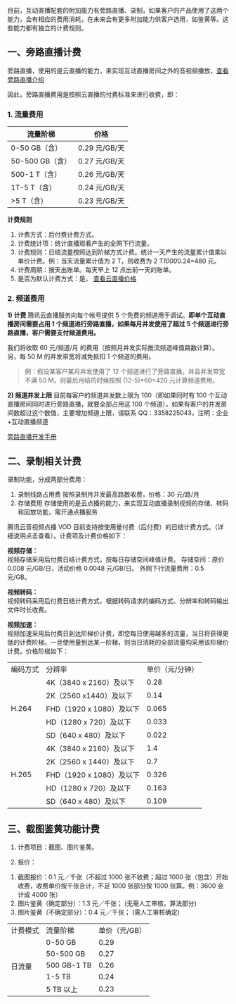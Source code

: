  目前，互动直播配套的附加能力有旁路直播、录制，如果客户的产品使用了这两个能力，会有相应的费用消耗，在未来会有更多附加能力供客户选用，如鉴黄等。这些能力都有独立的计费规则。

## 一、旁路直播计费

旁路直播，使用的是云直播的能力，来实现互动直播房间之外的音视频播放，[查看旁路直播介绍](/document/product/268/7612)

因此，旁路直播费用是按照云直播的付费标准来进行收费，即：

### 1. 流量费用

|流量阶梯|	价格|
|-|-|
|0-50 GB（含）|	0.29 元/GB/天|
|50-500 GB（含）|	0.27 元/GB/天|
|500-1 T（含）|	0.26 元/GB/天|
|1T-5 T（含）|	0.24 元/GB/天|
|>5 T（含）|	0.23 元/GB/天|

**计费规则**
1. 计费方式：后付费计费方式。
2. 计费统计项：统计直播观看产生的全网下行流量。
3. 计费规则：日结流量按照达到阶梯方式计费。统计一天产生的流量累计值乘以单价计费。例：当天流量累计值为 2 T，则收费为 2 T*1000*0.24=480 元。
4. 计费周期：按天出账单。每天早上 12 点出前一天的账单。
5. 是否为默认计费方式：是。
   [查看云直播价格](/document/product/267/2818#.E5.90.8E.E4.BB.98.E8.B4.B9.E6.8C.89.E9.9C.80.E4.BB.98.E8.B4.B9)

### 2. 频道费用

**1) 计费**
腾讯云直播服务向每个帐号提供 5 个免费的频道用于调试。**即单个互动直播房间需要占用 1 个频道进行旁路直播，如果每月并发使用了超过 5 个频道进行旁路直播，客户需要支付频道费用。**

我们将收取 60 元/频道/月 的费用（按照月并发实际推流频道峰值路数计算）。另，每 50 M 的并发带宽将减免抵扣 1 个频道的费用。

>例：假设某客户某月并发使用了 12 个频道进行了旁路直播，并且并发带宽不满 50 M，则最后月结的时候按照 (12-5)*60=420 元计算频道费用。

**2) 频道并发上限**
目前每客户的频道并发数上限为 100（即如果同时有 100 个互动直播房间同时进行旁路直播，就要全部占用这 100 个频道），如果有客户的并发房间数超过这个数值，主要增加频道上限，请联系 QQ：3358225043，注明：企业+互动直播频道

[旁路直播开发手册](/document/product/268/7612)

## 二、录制相关计费

录制功能，分成两部分费用：

1. 录制线路占用费
按照录制月并发最高路数收费，价格：30 元/路/月
2. 存储费用
存储使用的是云点播的能力，来实现互动直播录制视频的存储、转码和回放功能，需开通点播服务

腾讯云音视频点播 VOD 目前支持按使用量付费（后付费）的日结计费方式。（详细说明点击查看）。计费项及计费价格如下： 

**视频存储：**  
视频存储采用后付费日结计费方式，按每日存储空间峰值计费。 
存储空间：原价 0.008 元/GB/日，活动价格 0.0048 元/GB/日。 
外网下行流量费用：0.5 元/GB。 

**视频转码：**  
视频转码采用后付费日结计费方式，根据转码请求的编码方式、分辨率和转码输出文件时长收费。 
<table>
<tr> <td>编码方式</td>
       <td>分辨率</td>
			 <td>单价（元/分钟）</td>
<tr>   
     <td rowspan="5">H.264</td>
     <td>4K（3840 x 2160）及以下</td>
		 <td>0.28</td>
<tr>		 
     <td>2K（2560 x1440）及以下</td>
		 <td>0.14</td>
<tr>
      <td>FHD（1920 x 1080）及以下</td>
			<td>0.065</td>
<tr>
      <td>HD（1280 x 720）及以下</td>
			<td>0.033</td>
<tr>
      <td>SD（640 x 480）及以下</td>
			<td>0.022</td>
<tr>
       <td rowspan="5">H.265</td>
       <td>4K（3840 x 2160）及以下</td>
			 <td>1.4</td>
<tr>
       <td>2K（2560 x 1440）及以下</td>
			 <td> 0.7</td>
<tr>
			 <td>FHD（1920 x 1080）及以下</td>
			 <td>0.326</td>
<tr>
			 <td>HD（1280 x 720）及以下</td>
			 <td>0.163</td>
<tr>
			 <td>SD（640 x 480）及以下</td>
			 <td>0.109</td>

 **视频加速：**  
视频加速采用后付费日到达阶梯价计费，即您每日使用越多的流量，当日将获得更低的计费阶梯。一旦使用量到达某一阶梯，则当日消耗的全部流量均采用该阶梯价计费。价格阶梯如下：
<table>
<tr> <td>计费模式</td>
       <td>流量阶梯</td>
			 <td>单价（元/GB）</td>
<tr>   
     <td rowspan="5">日流量</td>
     <td>0-50 GB</td>
		 <td>0.29</td>
<tr>		 
     <td>50-500 GB</td>
		 <td>0.27</td>
<tr>
      <td>500 GB-1 TB</td>
			<td>0.26</td>
<tr>
      <td>1-5 TB</td>
			<td>0.24</td>
<tr>
      <td>5 TB 以上</td>
			<td>0.23</td>


##  三、截图鉴黄功能计费

1. 计费项目：截图、图片鉴黄。

2. 报价：
1) 截图报价：0.1 元／千张（不超过 1000 张不收费；超过 1000 张（包含）开始收费，收费单价按千张合计，不足 1000 张部分按 1000 张算。例：3600 会计成 4000 张）
2) 图片鉴黄（确定部分）：1.3 元／千张； (无需人工审核，算法部分)
3) 图片鉴黄（不确定部分）：0.4 元／千张； (需人工审核确定)






